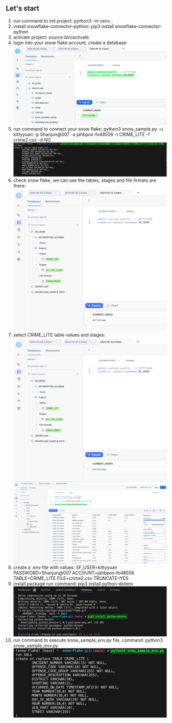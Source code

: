 ## Let's start
1. run command to init project: python3 -m venv .
2. install snowflake-connector-python: pip3 install snowflake-connector-python
3. activate project: source bin/activate
4. login into your snow flake account, create a database: 
![alt text](image.png)
5. run command to connect your snow flake: python3 snow_sample.py -u kittyyuan -p Shanjun@007 -a jahbpox-fo48556 -t CRIME_LITE -f crime2.csv -d NO
![alt text](image-1.png)
6. check snow flake, we can see the tables, stages and file firmats are there:
![alt text](image-2.png)
7. select CRIME_LITE table values and stages:
![alt text](image-3.png)
![alt text](image-4.png)
8. create a .env file with values:
  SF_USER=kittyyuan
  PASSWORD=Shanjun@007
  ACCOUNT=jahbpox-fo48556
  TABLE=CRIME_LITE
  FILE=crime2.csv
  TRUNCATE=YES
9. install package run command:  pip3 install python-dotenv
![alt text](image-5.png)
10. run command to execute snow_sample_env.py file, command: python3 snow_sample_env.py
![alt text](image-6.png)